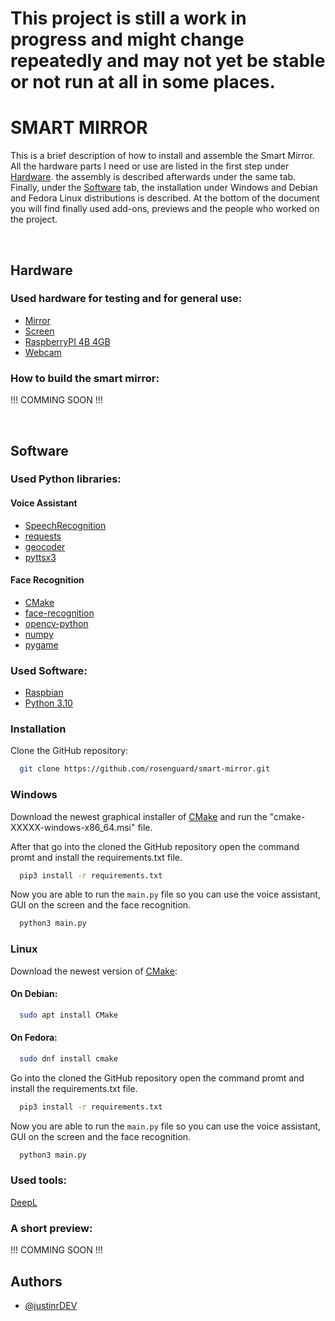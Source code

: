 # This project is still a work in progress and might change repeatedly and may not yet be stable or not run at all in some places.

# SMART MIRROR

This is a brief description of how to install and assemble the Smart Mirror. All the hardware parts I need or use are listed in the first step under <a href="#Hardware">Hardware</a>. the assembly is described afterwards under the same tab. Finally, under the <a href="#Software">Software</a> tab, the installation under Windows and Debian and Fedora Linux distributions is described. At the bottom of the document you will find finally used add-ons, previews and the people who worked on the project.

<br>

<div id="Hardware"><h2>Hardware</h2></div>

### Used hardware for testing and for general use:

 - [Mirror](#)
 - [Screen](#)
 - [RaspberryPI 4B 4GB](https://www.amazon.de/Raspberry-Pi-ARM-Cortex-A72-Bluetooth-Micro-HDMI/dp/B07TC2BK1X/ref=sr_1_3?__mk_de_DE=%C3%85M%C3%85%C5%BD%C3%95%C3%91&crid=146QJHPH6580P&dchild=1&keywords=raspberry%2Bpi%2B4%2B4gb&qid=1634766904&sprefix=rasp%2Caps%2C177&sr=8-3&th=1)
 - [Webcam](https://www.amazon.de/Logitech-C922-kostenloser-3-monatiger-XSplit-Lizenz/dp/B01L6L52K4/ref=sr_1_3?__mk_de_DE=%C3%85M%C3%85%C5%BD%C3%95%C3%91&dchild=1&keywords=logitech+g922&qid=1634767096&sr=8-3)



### How to build the smart mirror:

!!! COMMING SOON !!!


<br>

<div id="Software"><h2>Software</h2></div>

### Used Python libraries:

 #### Voice Assistant
 - [SpeechRecognition](https://pypi.org/project/SpeechRecognition/)
 - [requests](https://pypi.org/project/requests/)
 - [geocoder](https://pypi.org/project/geocoder/)
 - [pyttsx3](https://pypi.org/project/pyttsx3/)

 #### Face Recognition
 - [CMake](https://pypi.org/project/cmake/)
 - [face-recognition](https://pypi.org/project/face-recognition/)
 - [opencv-python](https://pypi.org/project/opencv-python/)
 - [numpy](https://pypi.org/project/numpy/)
 - [pygame](https://pypi.org/project/pygame/)

### Used Software:
 - [Raspbian](https://www.raspbian.org/)
 - [Python 3.10](https://www.python.org/downloads/)

### Installation

Clone the GitHub repository: 
```bash
  git clone https://github.com/rosenguard/smart-mirror.git
```

### Windows

Download the newest graphical installer of [CMake](https://cmake.org/download/) and run the "cmake-XXXXX-windows-x86_64.msi" file.

After that go into the cloned the GitHub repository open the command promt and install the requirements.txt file.

```bash
  pip3 install -r requirements.txt
```

Now you are able to run the ```main.py``` file so you can use the voice assistant, GUI on the screen and the face recognition.

``` bash
  python3 main.py
```

### Linux

Download the newest version of [CMake](https://cmake.org/download/):

#### On Debian:
```bash
  sudo apt install CMake
```

#### On Fedora:
```bash
  sudo dnf install cmake
```

Go into the cloned the GitHub repository open the command promt and install the requirements.txt file.

```bash
  pip3 install -r requirements.txt
```

Now you are able to run the ```main.py``` file so you can use the voice assistant, GUI on the screen and the face recognition.

``` bash
  python3 main.py
```

### Used tools:

[DeepL](https://www.deepl.com)



### A short preview:
!!! COMMING SOON !!!

## Authors

- [@justinrDEV](https://www.github.com/justinrDEV)
